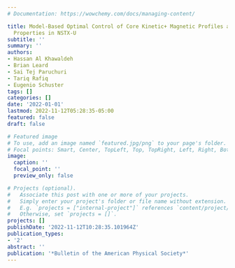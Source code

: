 ```yaml
---
# Documentation: https://wowchemy.com/docs/managing-content/

title: Model-Based Optimal Control of Core Kinetic+ Magnetic Profiles and Scalar Plasma
  Properties in NSTX-U
subtitle: ''
summary: ''
authors:
- Hassan Al Khawaldeh
- Brian Leard
- Sai Tej Paruchuri
- Tariq Rafiq
- Eugenio Schuster
tags: []
categories: []
date: '2022-01-01'
lastmod: 2022-11-12T05:28:35-05:00
featured: false
draft: false

# Featured image
# To use, add an image named `featured.jpg/png` to your page's folder.
# Focal points: Smart, Center, TopLeft, Top, TopRight, Left, Right, BottomLeft, Bottom, BottomRight.
image:
  caption: ''
  focal_point: ''
  preview_only: false

# Projects (optional).
#   Associate this post with one or more of your projects.
#   Simply enter your project's folder or file name without extension.
#   E.g. `projects = ["internal-project"]` references `content/project/deep-learning/index.md`.
#   Otherwise, set `projects = []`.
projects: []
publishDate: '2022-11-12T10:28:35.101964Z'
publication_types:
- '2'
abstract: ''
publication: '*Bulletin of the American Physical Society*'
---
```

